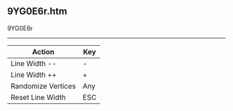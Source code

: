9YG0E6r.htm
-----------

9YG0E6r

---

Action             | Key
-------------------|----
Line Width --      | -
Line Width ++      | +
Randomize Vertices | Any
Reset Line Width   | ESC
